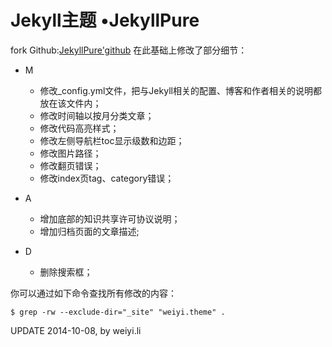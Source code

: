 # Jekyll主题 &bull;JekyllPure

fork Github:[JekyllPure'github](https://github.com/liyouhai/JekyllPure)
在此基础上修改了部分细节：

- M

    - 修改_config.yml文件，把与Jekyll相关的配置、博客和作者相关的说明都放在该文件内；
    - 修改时间轴以按月分类文章；
    - 修改代码高亮样式；
    - 修改左侧导航栏toc显示级数和边距；
    - 修改图片路径；
    - 修改翻页错误；
    - 修改index页tag、category错误；

- A

    - 增加底部的知识共享许可协议说明；
    - 增加归档页面的文章描述;

- D

    - 删除搜索框；

你可以通过如下命令查找所有修改的内容：

    $ grep -rw --exclude-dir="_site" "weiyi.theme" .

UPDATE 2014-10-08, by weiyi.li